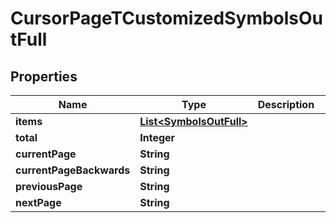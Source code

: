 

# CursorPageTCustomizedSymbolsOutFull


## Properties

| Name | Type | Description | Notes |
|------------ | ------------- | ------------- | -------------|
|**items** | [**List&lt;SymbolsOutFull&gt;**](SymbolsOutFull.md) |  |  |
|**total** | **Integer** |  |  [optional] |
|**currentPage** | **String** |  |  [optional] |
|**currentPageBackwards** | **String** |  |  [optional] |
|**previousPage** | **String** |  |  [optional] |
|**nextPage** | **String** |  |  [optional] |



